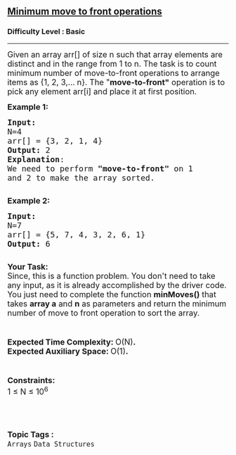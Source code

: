 <h2><a href="https://practice.geeksforgeeks.org/problems/minimum-move-to-front-operations2232/1?page=3&category[]=Arrays&sortBy=difficulty">Minimum move to front operations</a></h2><h3>Difficulty Level : Basic</h3><hr><div class="problems_problem_content__Xm_eO"><p><span style="font-size:18px">Given an array arr[] of size n such that array elements are distinct and in the range from 1 to n. The task is to count minimum number of move-to-front operations to arrange items as {1, 2, 3,… n}. The "<strong>move-to-front"</strong> operation is to pick any element arr[i] and place it at first position.</span></p>

<p><span style="font-size:18px"><strong>Example 1:</strong></span></p>

<pre><span style="font-size:18px"><strong>Input:
</strong>N=4
arr[] = {3, 2, 1, 4} 
<strong>Output:</strong> 2
<strong>Explanation</strong>:
We need to perform<strong> "move-to-front" </strong>on 1 
and 2 to make the array sorted.&nbsp;            </span></pre>

<p><br>
<span style="font-size:18px"><strong>Example 2:</strong></span></p>

<pre><span style="font-size:18px"><strong>Input:
</strong>N=7
arr[] = {5, 7, 4, 3, 2, 6, 1} 
<strong>Output:</strong> 6
</span></pre>

<p><br>
<span style="font-size:18px"><strong>Your Task:</strong><br>
Since, this is a function problem. You don't need to take any input, as it is already accomplished by the driver code. You just need to complete the function <strong>minMoves()</strong> that takes <strong>array a</strong> and <strong>n</strong>&nbsp;as parameters and return the minimum number of move to front operation to sort the array.</span></p>

<p>&nbsp;</p>

<p><span style="font-size:18px"><strong>Expected Time Complexity: </strong>O(N)<strong>.<br>
Expected Auxiliary Space: </strong>O(1)<strong>.</strong></span></p>

<p>&nbsp;</p>

<p><span style="font-size:18px"><strong>Constraints:</strong><br>
1 ≤ N ≤ 10<sup>6</sup></span></p>

<p>&nbsp;</p>
</div><br><p><span style=font-size:18px><strong>Topic Tags : </strong><br><code>Arrays</code>&nbsp;<code>Data Structures</code>&nbsp;
